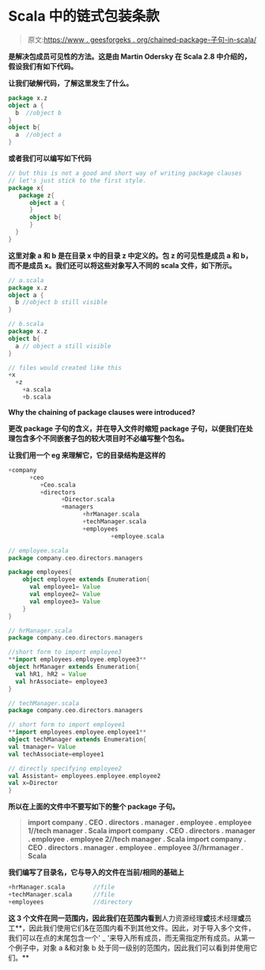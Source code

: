 # Scala 中的链式包装条款

> 原文:[https://www . geesforgeks . org/chained-package-子句-in-scala/](https://www.geeksforgeeks.org/chained-package-clauses-in-scala/)

**是解决包成员可见性的方法。这是由 Martin Odersky 在 Scala 2.8 中介绍的，假设我们有如下代码。**

**让我们破解代码，了解这里发生了什么。**

```scala
package x.z
object a {
  b  //object b
}
object b{
  a  //object a
} 
```

**或者我们可以编写如下代码**

```scala
// but this is not a good and short way of writing package clauses
// let's just stick to the first style.
package x{
   package z{
      object a {
      }
      object b{
      }
  }
} 
```

**这里对象 a 和 b 是在目录 x 中的目录 z 中定义的。包 z 的可见性是成员 a 和 b，而不是成员 x。我们还可以将这些对象写入不同的 scala 文件，如下所示。**

```scala
// a.scala
package x.z
object a {
  b //object b still visible
} 
```

```scala
// b.scala
package x.z
object b{
  a // object a still visible
} 
```

```scala
// files would created like this
+x
  +z
    +a.scala
    +b.scala 
```

****Why the chaining of package clauses were introduced?****

**更改 package 子句的含义，并在导入文件时缩短 package 子句，以便我们在处理包含多个不同嵌套子包的较大项目时不必编写整个包名。**

**让我们用一个 eg 来理解它，它的目录结构是这样的**

```scala
+company
      +ceo
         +Ceo.scala
         +directors
               +Director.scala
               +managers
                     +hrManager.scala
                     +techManager.scala
                     +employees
                             +employee.scala 
```

```scala
// employee.scala
package company.ceo.directors.managers

package employees{
    object employee extends Enumeration{
      val employee1= Value
      val employee2= Value
      val employee3= Value
    }
} 
```

```scala
// hrManager.scala
package company.ceo.directors.managers

//short form to import employee3
**import employees.employee.employee3**  
object hrManager extends Enumeration{
  val hR1, hR2 = Value
  val hrAssociate= employee3
} 
```

```scala
// techManager.scala
package company.ceo.directors.managers

// short form to import employee1
**import employees.employee.employee1**  
object techManager extends Enumeration{
val tmanager= Value
val techAssociate=employee1

// directly specifying employee2
val Assistant= employees.employee.employee2  
val x=Director
} 
```

**所以在上面的文件中不要写如下的整个 package 子句。**

> **import company . CEO . directors . manager . employee . employee 1//tech manager . Scala
> import company . CEO . directors . manager . employee . employee 2//tech manager . Scala
> import company . CEO . directors . manager . employee . employee 3//hrmanager . Scala**

**我们编写了目录名，它与导入的文件在当前/相同的基础上**

```scala
+hrManager.scala        //file
+techManager.scala      //file
+employees              //directory 
```

**这 3 个文件在同一范围内，因此我们在范围内看到**人力资源经理**或**技术经理**或**员工**，因此我们使用它们&在范围内看不到其他文件。因此，对于导入多个文件，我们可以在点的末尾包含一个' _ '来导入所有成员，而无需指定所有成员。从第一个例子中，对象 a &和对象 b 处于同一级别的范围内，因此我们可以看到并使用它们。**